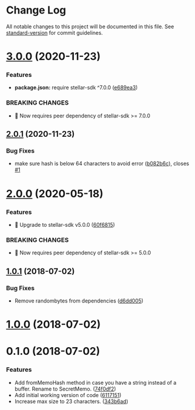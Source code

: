 # Change Log

All notable changes to this project will be documented in this file. See [standard-version](https://github.com/conventional-changelog/standard-version) for commit guidelines.

<a name="3.0.0"></a>

# [3.0.0](https://github.com/stellarguard/secret-memo/compare/v2.0.1...v3.0.0) (2020-11-23)

### Features

- **package.json:** require stellar-sdk ^7.0.0 ([e689ea3](https://github.com/stellarguard/secret-memo/commit/e689ea3))

### BREAKING CHANGES

- 🧨 Now requires peer dependency of stellar-sdk >= 7.0.0

<a name="2.0.1"></a>

## [2.0.1](https://github.com/stellarguard/secret-memo/compare/v2.0.0...v2.0.1) (2020-11-23)

### Bug Fixes

- make sure hash is below 64 characters to avoid error ([b082b6c](https://github.com/stellarguard/secret-memo/commit/b082b6c)), closes [#1](https://github.com/stellarguard/secret-memo/issues/1)

<a name="2.0.0"></a>

# [2.0.0](https://github.com/stellarguard/secret-memo/compare/v1.0.1...v2.0.0) (2020-05-18)

### Features

- 🎸 Upgrade to stellar-sdk v5.0.0 ([60f6815](https://github.com/stellarguard/secret-memo/commit/60f6815))

### BREAKING CHANGES

- 🧨 Now requires peer dependency of stellar-sdk >= 5.0.0

<a name="1.0.1"></a>

## [1.0.1](https://github.com/stellarguard/secret-memo/compare/v1.0.0...v1.0.1) (2018-07-02)

### Bug Fixes

- Remove randombytes from dependencies ([d6dd005](https://github.com/stellarguard/secret-memo/commit/d6dd005))

<a name="1.0.0"></a>

# [1.0.0](https://github.com/stellarguard/secret-memo/compare/v0.1.0...v1.0.0) (2018-07-02)

<a name="0.1.0"></a>

# 0.1.0 (2018-07-02)

### Features

- Add fromMemoHash method in case you have a string instead of a buffer. Rename to SecretMemo. ([74f0df2](https://github.com/stellarguard/secret-memo/commit/74f0df2))
- Add initial working version of code ([6117151](https://github.com/stellarguard/secret-memo/commit/6117151))
- Increase max size to 23 characters. ([343b6ad](https://github.com/stellarguard/secret-memo/commit/343b6ad))

